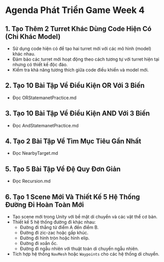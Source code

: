 # Agenda Phát Triển Game Week 4

## 1. Tạo Thêm 2 Turret Khác Dùng Code Hiện Có (Chỉ Khác Model)

- Sử dụng code hiện có để tạo hai turret mới với các mô hình (model) khác nhau.
- Đảm bảo các turret mới hoạt động theo cách tương tự với turret hiện tại nhưng có thiết kế độc đáo.
- Kiểm tra khả năng tương thích giữa code điều khiển và model mới.

## 2. Tạo 10 Bài Tập Về Điều Kiện OR Với 3 Biến

- Đọc ORStatemanetPractice.md

## 3. Tạo 10 Bài Tập Về Điều Kiện AND Với 3 Biến

- Đọc AndStatemanetPractice.md

## 4. Tạo 2 Bài Tập Về Tìm Mục Tiêu Gần Nhất

- Đọc NearbyTarget.md

## 5. Tạo 5 Bài Tập Về Đệ Quy Đơn Giản

- Đọc Recursion.md

## 6. Tạo 1 Scene Mới Và Thiết Kế 5 Hệ Thống Đường Đi Hoàn Toàn Mới

- Tạo scene mới trong Unity với bề mặt di chuyển và các vật thể cơ bản.
- Thiết kế 5 hệ thống đường đi khác nhau:
  - Đường đi thẳng từ điểm A đến điểm B.
  - Đường đi zic-zac hoặc gấp khúc.
  - Đường đi hình tròn hoặc hình elip.
  - Đường đi xoắn ốc.
  - Đường đi ngẫu nhiên với thuật toán di chuyển ngẫu nhiên.
- Tích hợp hệ thống `NavMesh` hoặc `Waypoints` cho các hệ thống di chuyển.
